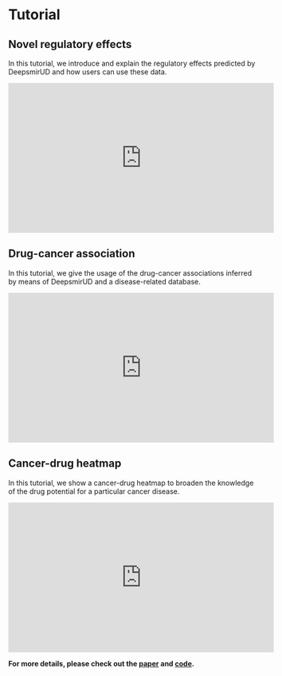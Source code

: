 Tutorial
================

## Novel regulatory effects

In this tutorial, we introduce and explain the regulatory effects
predicted by DeepsmirUD and how users can use these data.

<div class="vembedr embed-responsive embed-responsive-16by9" align="center">
<div>
<iframe src="https://www.youtube.com/embed/OV5iSzzCkyY " width="533" height="300" frameborder="0" allowfullscreen="" data-external="1" class="embed-responsive-item"></iframe>
</div>
</div>

## Drug-cancer association

In this tutorial, we give the usage of the drug-cancer associations
inferred by means of DeepsmirUD and a disease-related database.

<div class="vembedr embed-responsive embed-responsive-16by9" align="center">
<div>
<iframe src="https://www.youtube.com/embed/NybkuFPIB7I " width="533" height="300" frameborder="0" allowfullscreen="" data-external="1" class="embed-responsive-item"></iframe>
</div>
</div>

## Cancer-drug heatmap

In this tutorial, we show a cancer-drug heatmap to broaden the knowledge
of the drug potential for a particular cancer disease.

<div class="vembedr embed-responsive embed-responsive-16by9" align="center">
<div>
<iframe src="https://www.youtube.com/embed/re4IpSYLWAQ " width="533" height="300" frameborder="0" allowfullscreen="" data-external="1" class="embed-responsive-item"></iframe>
</div>
</div>

**For more details, please check out the
<a href="https://www.biorxiv.org/content/10.1101/2022.06.30.498304v2"
target="_blank">paper</a> and
<a href="https://github.com/2003100127/deepsmirud"
target="_blank">code</a>.**
